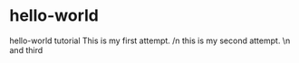 # hello-world
hello-world tutorial
This is my first attempt.
/n this is my second attempt.
\n and third

